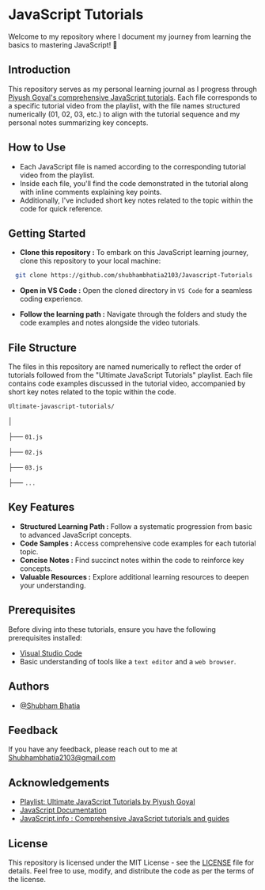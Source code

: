 
# JavaScript Tutorials

Welcome to my repository where I document my journey from learning the basics to mastering JavaScript! 🚀


## Introduction

This repository serves as my personal learning journal as I progress through [Piyush Goyal's comprehensive JavaScript tutorials](https://www.youtube.com/playlist?list=PLinedj3B30sDFRdgPYvjnBs2JsDdHPIMv). Each file corresponds to a specific tutorial video from the playlist, with the file names structured numerically (01, 02, 03, etc.) to align with the tutorial sequence and my personal notes summarizing key concepts.
## How to Use

- Each JavaScript file is named according to the corresponding tutorial video from the playlist.
- Inside each file, you'll find the code demonstrated in the tutorial along with inline comments explaining key points.
- Additionally, I've included short key notes related to the topic within the code for quick reference.
## Getting Started

- **Clone this repository :** To embark on this JavaScript learning journey, clone this repository to your local machine:

```bash
  git clone https://github.com/shubhambhatia2103/Javascript-Tutorials
```

- **Open in VS Code :** Open the cloned directory in `VS Code` for a seamless coding experience.


- **Follow the learning path :** Navigate through the folders and study the code examples and notes alongside the video tutorials.



## File Structure
The files in this repository are named numerically to reflect the order of tutorials followed from the "Ultimate JavaScript Tutorials" playlist. Each file contains code examples discussed in the tutorial video, accompanied by short key notes related to the topic within the code.

`Ultimate-javascript-tutorials/`

│

├── ``01.js``

├── ``02.js``

├── ``03.js``

├── ``...``

## Key Features

-   **Structured Learning Path :** Follow a systematic progression from basic to advanced JavaScript concepts.
-   **Code Samples :** Access comprehensive code examples for each tutorial topic.
-   **Concise Notes :** Find succinct notes within the code to reinforce key concepts.
-   **Valuable Resources :** Explore additional learning resources to deepen your understanding.

## Prerequisites
Before diving into these tutorials, ensure you have the following prerequisites installed:

-   [Visual Studio Code](https://code.visualstudio.com/)
-   Basic understanding of tools like a `text editor` and a `web browser`. 

## Authors

- [@Shubham Bhatia](https://www.linkedin.com/in/shubhambhatia2103/)

## Feedback

If you have any feedback, please reach out to me at Shubhambhatia2103@gmail.com


## Acknowledgements

 - [Playlist: Ultimate JavaScript Tutorials by Piyush Goyal](https://www.youtube.com/playlist?list=PLinedj3B30sDFRdgPYvjnBs2JsDdHPIMv)
 - [JavaScript Documentation](https://developer.mozilla.org/en-US/docs/Web/JavaScript)
 - [JavaScript.info : Comprehensive JavaScript tutorials and guides](https://javascript.info/)


## License
This repository is licensed under the MIT License - see the [LICENSE](https://github.com/shubhambhatia2103/Javascript-Tutorials/blob/main/LICENSE) file for details. Feel free to use, modify, and distribute the code as per the terms of the license.

